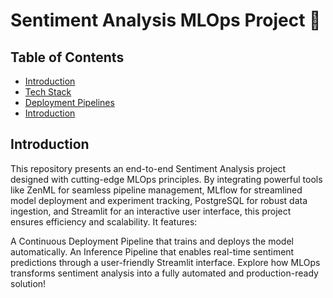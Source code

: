 # Sentiment Analysis MLOps Project 🚀

## Table of Contents
- [Introduction](#-Introduction)
- [Tech Stack](#-Tech-Stack)
- [Deployment Pipelines](#-Deployment-Pipelines)
- [Introduction](#-Introduction)

## Introduction
This repository presents an end-to-end Sentiment Analysis project designed with cutting-edge MLOps principles. By integrating powerful tools like ZenML for seamless pipeline management, MLflow for streamlined model deployment and experiment tracking, PostgreSQL for robust data ingestion, and Streamlit for an interactive user interface, this project ensures efficiency and scalability. It features:

A Continuous Deployment Pipeline that trains and deploys the model automatically.
An Inference Pipeline that enables real-time sentiment predictions through a user-friendly Streamlit interface.
Explore how MLOps transforms sentiment analysis into a fully automated and production-ready solution!